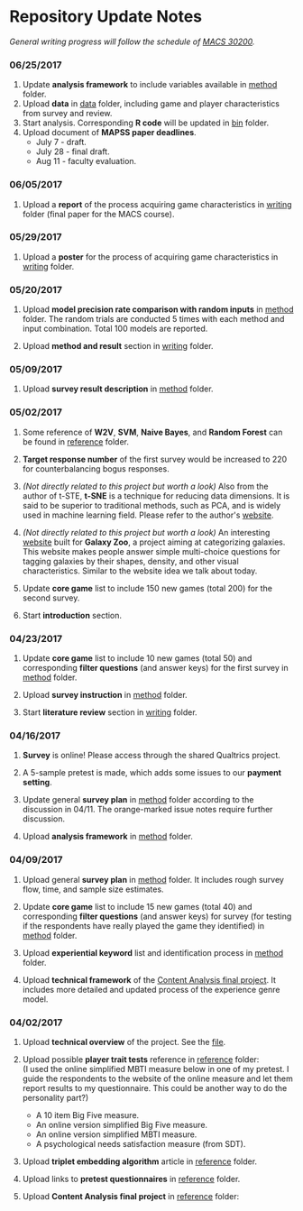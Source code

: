 # Repository Update Notes
_General writing progress will follow the schedule of <a href="https://github.com/UC-MACSS/persp-research" target="_blank">MACS 30200</a>._  

### 06/25/2017
1. Update **analysis framework** to include variables available in [method](/method) folder.
1. Upload **data** in [data](/data) folder, including game and player characteristics from survey and review.
1. Start analysis. Corresponding **R code** will be updated in [bin](/bin) folder.
1. Upload document of **MAPSS paper deadlines**.
	* July 7 - draft.
	* July 28 - final draft.
    * Aug 11 - faculty evaluation.


### 06/05/2017
1. Upload a **report** of the process acquiring game characteristics in [writing](/writing) folder (final paper for the MACS course).


### 05/29/2017
1. Upload a **poster** for the process of acquiring game characteristics in [writing](/writing) folder.


### 05/20/2017
1. Upload **model precision rate comparison with random inputs** in [method](/method) folder. The random trials are conducted 5 times with each method and input combination. Total 100 models are reported.

1. Upload **method and result** section in [writing](/writing) folder.


### 05/09/2017
1. Upload **survey result description** in [method](/method) folder.


### 05/02/2017
1. Some reference of **W2V**, **SVM**, **Naive Bayes**, and **Random Forest** can be found in [reference](/reference) folder.

1. **Target response number** of the first survey would be increased to 220 for counterbalancing bogus responses.

1. _(Not directly related to this project but worth a look)_ Also from the author of t-STE, **t-SNE** is a technique for reducing data dimensions. It is said to be superior to traditional methods, such as PCA, and is widely used in machine learning field. Please refer to the author's <a href="https://lvdmaaten.github.io/tsne/" target="_blank">website</a>.

1. _(Not directly related to this project but worth a look)_ An interesting <a href="https://www.galaxyzoo.org/#/" target="_blank">website</a> built for **Galaxy Zoo**, a project aiming at categorizing galaxies. This website makes people answer simple multi-choice questions for tagging galaxies by their shapes, density, and other visual characteristics. Similar to the website idea we talk about today.

1. Update **core game** list to include 150 new games (total 200) for the second survey.

1. Start **introduction** section.


### 04/23/2017
1. Update **core game** list to include 10 new games (total 50) and corresponding **filter questions** (and answer keys) for the first survey in [method](/method) folder.

1. Upload **survey instruction** in [method](/method) folder.

1. Start **literature review** section in [writing](/writing) folder.


### 04/16/2017
1. **Survey** is online! Please access through the shared Qualtrics project.

1. A 5-sample pretest is made, which adds some issues to our **payment setting**.

1. Update general **survey plan** in [method](/method) folder according to the discussion in 04/11. The orange-marked issue notes require further discussion.

1. Upload **analysis framework** in [method](/method) folder.


### 04/09/2017
1. Upload general **survey plan** in [method](/method) folder. It includes rough survey flow, time, and sample size estimates.

1. Update **core game** list to include 15 new games (total 40) and corresponding **filter questions** (and answer keys) for survey (for testing if the respondents have really played the game they identified) in [method](/method) folder.

1. Upload **experiential keyword** list and identification process in [method](/method) folder.

1. Upload **technical framework** of the [Content Analysis final project](/reference/content%20analysis%20final%20project). It includes more detailed and updated process of the experience genre model.


### 04/02/2017
1. Upload **technical overview** of the project. See the [file](/overview.pdf).

1. Upload possible **player trait tests** reference in [reference](/reference) folder:  
(I used the online simplified MBTI measure below in one of my pretest. I guide the respondents to the website of the online measure and let them report results to my questionnaire. This could be another way to do the personality part?)
   * A 10 item Big Five measure.
   * An online version simplified Big Five measure.
   * An online version simplified MBTI measure.
   * A psychological needs satisfaction measure (from SDT).

1. Upload **triplet embedding algorithm** article in [reference](/reference) folder.

1. Upload links to **pretest questionnaires** in [reference](/reference) folder.

1. Upload **Content Analysis final project** in [reference](/reference) folder:
